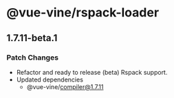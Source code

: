 # @vue-vine/rspack-loader

## 1.7.11-beta.1

### Patch Changes

- Refactor and ready to release (beta) Rspack support.
- Updated dependencies
  - @vue-vine/compiler@1.7.11
